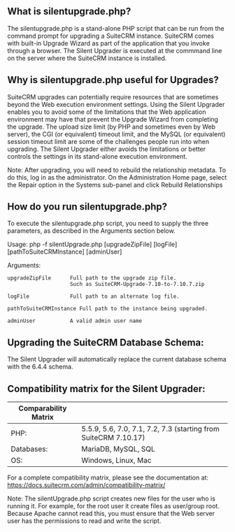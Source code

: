 What is silentupgrade.php?
---------------------------

The silentupgrade.php is a stand-alone PHP script that can be run from the command prompt for upgrading a SuiteCRM
instance.
SuiteCRM comes with built-in Upgrade Wizard as part of the application that you invoke through a browser. The Silent
Upgrader is executed at the
commmand line on the server where the SuiteCRM instance is installed.

Why is silentupgrade.php useful for Upgrades?
------------------------------------------------------

SuiteCRM upgrades can potentially require resources that are sometimes beyond the Web execution environment settings.
Using the Silent Upgrader enables you to avoid some of the limitations that the Web application environment may have
that prevent the Upgrade Wizard from completing the upgrade. The upload size limit (by PHP and sometimes even by Web
server),
the CGI (or equivalent) timeout limit, and the MySQL (or equivalent) session timeout limit are some of the challenges
people run into when upgrading. The Silent Upgrader either avoids the limitations or better controls the settings in its
stand-alone
execution environment.

Note: After upgrading, you will need to rebuild the relationship metadata. To do this, log in as the administrator. On
the Administration Home page, select the Repair option in the Systems sub-panel and click Rebuild Relationships

How do you run silentupgrade.php?
---------------------------------

To execute the silentupgrade.php script, you need to supply the three parameters, as described in the Arguments section
below.

Usage: php -f silentUpgrade.php [upgradeZipFile] [logFile] [pathToSuiteCRMInstance] [adminUser]

Arguments:

    upgradeZipFile      Full path to the upgrade zip file.
                        Such as SuiteCRM-Upgrade-7.10-to-7.10.7.zip

    logFile             Full path to an alternate log file.

    pathToSuiteCRMInstance Full path to the instance being upgraded.
                        
    adminUser           A valid admin user name 

Upgrading the SuiteCRM Database Schema:
-------------------------------------
The Silent Upgrader will automatically replace the current database schema with the 6.4.4 schema.


Compatibility matrix for the Silent Upgrader:
----------------------------------------------

| Comparability Matrix |                                                                 |
|----------------------|-----------------------------------------------------------------|
| PHP:                 | 5.5.9, 5.6, 7.0, 7.1, 7.2, 7.3 (starting from SuiteCRM 7.10.17) |
| Databases:           | MariaDB, MySQL, SQL                                             |
| OS:                  | Windows, Linux, Mac                                             |

For a complete compatibility matrix, please see the documentation at:
https://docs.suitecrm.com/admin/compatibility-matrix/

Note: The silentUpgrade.php script creates new files for the user who is running it. For example, for
the root user it create files as user/group root. Because Apache cannot read this, you must ensure that
the Web server user has the permissions to read and write the script.
